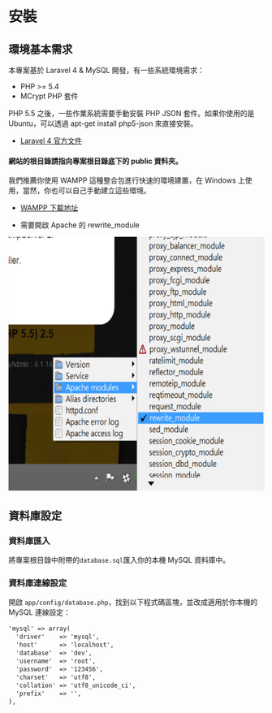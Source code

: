 # 安裝

## 環境基本需求
本專案基於 Laravel 4 & MySQL 開發，有一些系統環境需求：
* PHP >= 5.4
* MCrypt PHP 套件

PHP 5.5 之後，一些作業系統需要手動安裝 PHP JSON 套件。如果你使用的是 Ubuntu，可以透過 apt-get install php5-json 來直接安裝。

* [Laravel 4 官方文件](http://laravel.tw/docs/4.2/installation)
#### 網站的根目錄請指向專案根目錄底下的 public 資料夾。

我們推薦你使用 WAMPP 這種整合包進行快速的環境建置，在 Windows 上使用，當然，你也可以自己手動建立這些環境。

* [WAMPP 下載地址](http://nchc.dl.sourceforge.net/project/wampserver/WampServer%202/Wampserver%202.5/wampserver2.5-Apache-2.4.9-Mysql-5.6.17-php5.5.12-64b.exe)

* 需要開啟 Apache 的 rewrite_module
  
<img src="./src/images/wampserver.png" height=500 />

## 資料庫設定
### 資料庫匯入
將專案根目錄中附帶的`database.sql`匯入你的本機 MySQL 資料庫中。

### 資料庫連線設定
開啟 `app/config/database.php`，找到以下程式碼區塊，並改成適用於你本機的 MySQL 連線設定：
```
'mysql' => array(
  'driver'    => 'mysql',
  'host'      => 'localhost',
  'database'  => 'dev',
  'username'  => 'root',
  'password'  => '123456',
  'charset'   => 'utf8',
  'collation' => 'utf8_unicode_ci',
  'prefix'    => '',
),
```
